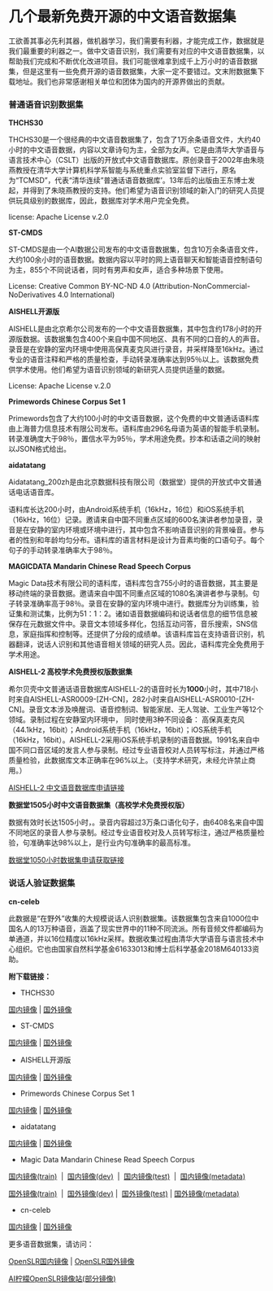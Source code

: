 # 几个最新免费开源的中文语音数据集


工欲善其事必先利其器，做机器学习，我们需要有利器，才能完成工作，数据就是我们最重要的利器之一。做中文语音识别，我们需要有对应的中文语音数据集，以帮助我们完成和不断优化改进项目。我们可能很难拿到成千上万小时的语音数据集，但是这里有一些免费开源的语音数据集，大家一定不要错过。文末附数据集下载地址。我们也非常感谢相关单位和团体为国内的开源界做出的贡献。

### 普通语音识别数据集

**THCHS30**

THCHS30是一个很经典的中文语音数据集了，包含了1万余条语音文件，大约40小时的中文语音数据，内容以文章诗句为主，全部为女声。它是由清华大学语音与语言技术中心（CSLT）出版的开放式中文语音数据库。原创录音于2002年由朱晓燕教授在清华大学计算机科学系智能与系统重点实验室监督下进行，原名为“TCMSD”，代表“清华连续”普通话语音数据库’。13年后的出版由王东博士发起，并得到了朱晓燕教授的支持。他们希望为语音识别领域的新入门的研究人员提供玩具级别的数据库，因此，数据库对学术用户完全免费。

license: Apache License v.2.0

**ST-CMDS**

ST-CMDS是由一个AI数据公司发布的中文语音数据集，包含10万余条语音文件，大约100余小时的语音数据。数据内容以平时的网上语音聊天和智能语音控制语句为主，855个不同说话者，同时有男声和女声，适合多种场景下使用。

License: Creative Common BY-NC-ND 4.0 (Attribution-NonCommercial-NoDerivatives 4.0 International)

**AISHELL开源版**

AISHELL是由北京希尔公司发布的一个中文语音数据集，其中包含约178小时的开源版数据。该数据集包含400个来自中国不同地区、具有不同的口音的人的声音。录音是在安静的室内环境中使用高保真麦克风进行录音，并采样降至16kHz。通过专业的语音注释和严格的质量检查，手动转录准确率达到95％以上。该数据免费供学术使用。他们希望为语音识别领域的新研究人员提供适量的数据。

License: Apache License v.2.0

**Primewords Chinese Corpus Set 1**

Primewords包含了大约100小时的中文语音数据，这个免费的中文普通话语料库由上海普力信息技术有限公司发布。语料库由296名母语为英语的智能手机录制。转录准确度大于98％，置信水平为95％，学术用途免费。抄本和话语之间的映射以JSON格式给出。

**aidatatang**

Aidatatang_200zh是由北京数据科技有限公司（数据堂）提供的开放式中文普通话电话语音库。

语料库长达200小时，由Android系统手机（16kHz，16位）和iOS系统手机（16kHz，16位）记录。邀请来自中国不同重点区域的600名演讲者参加录音，录音是在安静的室内环境或环境中进行，其中包含不影响语音识别的背景噪音。参与者的性别和年龄均匀分布。语料库的语言材料是设计为音素均衡的口语句子。每个句子的手动转录准确率大于98％。

**MAGICDATA Mandarin Chinese Read Speech Corpus**

Magic Data技术有限公司的语料库，语料库包含755小时的语音数据，其主要是移动终端的录音数据。邀请来自中国不同重点区域的1080名演讲者参与录制。句子转录准确率高于98％。录音在安静的室内环境中进行。数据库分为训练集，验证集和测试集，比例为51：1：2。诸如语音数据编码和说话者信息的细节信息被保存在元数据文件中。录音文本领域多样化，包括互动问答，音乐搜索，SNS信息，家庭指挥和控制等。还提供了分段的成绩单。该语料库旨在支持语音识别，机器翻译，说话人识别和其他语音相关领域的研究人员。因此，语料库完全免费用于学术用途。

**AISHELL-2 高校学术免费授权版数据集**

希尔贝壳中文普通话语音数据库AISHELL-2的语音时长为**1000**小时，其中718小时来自AISHELL-ASR0009-\[ZH-CN\]，282小时来自AISHELL-ASR0010-\[ZH-CN\]。录音文本涉及唤醒词、语音控制词、智能家居、无人驾驶、工业生产等12个领域。录制过程在安静室内环境中， 同时使用3种不同设备： 高保真麦克风（44.1kHz，16bit）；Android系统手机（16kHz，16bit）；iOS系统手机（16kHz，16bit）。AISHELL-2采用iOS系统手机录制的语音数据。1991名来自中国不同口音区域的发言人参与录制。经过专业语音校对人员转写标注，并通过严格质量检验，此数据库文本正确率在96%以上。（支持学术研究，未经允许禁止商用。）

[AISHELL-2 中文语音数据库申请链接](http://www.aishelltech.com/aishell_2)

**数据堂1505小时中文语音数据集（高校学术免费授权版）**

数据有效时长达1505小时，。录音内容超过3万条口语化句子，由6408名来自中国不同地区的录音人参与录制。经过专业语音校对及人员转写标注，通过严格质量检验，句准确率达98%以上，是行业内句准确率的最高标准。

[数据堂1050小时数据集申请获取链接](https://datatang.com/opensource)

### 说话人验证数据集

**cn-celeb**

此数据是“在野外”收集的大规模说话人识别数据集。该数据集包含来自1000位中国名人的13万种语音，涵盖了现实世界中的11种不同流派。所有音频文件都编码为单通道，并以16位精度以16kHz采样。数据收集过程由清华大学语音与语言技术中心组织。它也由国家自然科学基金61633013和博士后科学基金2018M640133资助。

**附下载链接：**

*   THCHS30

[国内镜像](http://cn-mirror.openslr.org/resources/18/data_thchs30.tgz) | [国外镜像](http://www.openslr.org/resources/18/data_thchs30.tgz)

*   ST-CMDS

[国内镜像](http://cn-mirror.openslr.org/resources/38/ST-CMDS-20170001_1-OS.tar.gz) | [国外镜像](http://www.openslr.org/resources/38/ST-CMDS-20170001_1-OS.tar.gz)

*   AISHELL开源版

[国内镜像](http://cn-mirror.openslr.org/resources/33/data_aishell.tgz) | [国外镜像](http://www.openslr.org/resources/33/data_aishell.tgz)

*   Primewords Chinese Corpus Set 1

[国内镜像](http://cn-mirror.openslr.org/resources/47/primewords_md_2018_set1.tar.gz) | [国外镜像](http://www.openslr.org/resources/47/primewords_md_2018_set1.tar.gz)

*   aidatatang

[国内镜像](http://cn-mirror.openslr.org/resources/62/aidatatang_200zh.tgz) | [国外镜像](http://www.openslr.org/resources/62/aidatatang_200zh.tgz)

*   Magic Data Mandarin Chinese Read Speech Corpus

[国内镜像(train)](http://cn-mirror.openslr.org/resources/68/train_set.tar.gz)  |  [国内镜像(dev)](http://cn-mirror.openslr.org/resources/68/dev_set.tar.gz)  |  [国内镜像(test)](http://cn-mirror.openslr.org/resources/68/test_set.tar.gz)  |  [国内镜像(metadata)](http://cn-mirror.openslr.org/resources/68/metadata.tar.gz)

[国外镜像(train)](http://www.openslr.org/resources/68/train_set.tar.gz)  |  [国外镜像(dev)](http://www.openslr.org/resources/68/dev_set.tar.gz) |  [国外镜像(test)](http://www.openslr.org/resources/68/test_set.tar.gz) | [国外镜像(metadata)](http://www.openslr.org/resources/68/metadata.tar.gz)

*   cn-celeb

[国内镜像](http://cn-mirror.openslr.org/resources/82/cn-celeb.tgz) | [国外镜像](http://www.openslr.org/resources/82/cn-celeb.tgz)

更多语音数据集，请访问：

[OpenSLR国内镜像](http://cn-mirror.openslr.org) | [OpenSLR国外镜像](http://www.openslr.org)

[AI柠檬OpenSLR镜像站(部分镜像)](https://dev.ailemon.me/openslr)


